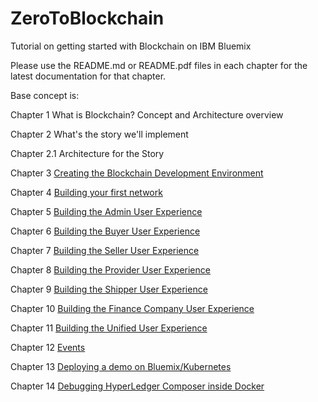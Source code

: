 # ZeroToBlockchain
Tutorial on getting started with Blockchain on IBM Bluemix 

Please use the README.md or README.pdf files in each chapter for the latest documentation for that chapter. 

Base concept is: 

Chapter 1 What is Blockchain? Concept and Architecture overview

Chapter 2 What's the story we'll implement

Chapter 2.1 Architecture for the Story

Chapter 3 [Creating the Blockchain Development Environment](./Chapter03/README.md)

Chapter 4 [Building your first network](./Chapter04/README.md)

Chapter 5 [Building the Admin User Experience](./Chapter05/README.md)

Chapter 6 [Building the Buyer User Experience](./Chapter06/README.md)

Chapter 7 [Building the Seller User Experience](./Chapter07/README.md)

Chapter 8 [Building the Provider User Experience](./Chapter09/README.md)

Chapter 9 [Building the Shipper User Experience](./Chapter09/README.md)

Chapter 10 [Building the Finance Company User Experience](./Chapter10/README.md)

Chapter 11 [Building the Unified User Experience](./Chapter11/README.md)

Chapter 12 [Events](./Chapter12/README.md)

Chapter 13 [Deploying a demo on Bluemix/Kubernetes](./Chapter13/README.md)

Chapter 14 [Debugging HyperLedger Composer inside Docker](./Chapter14/README.md)
